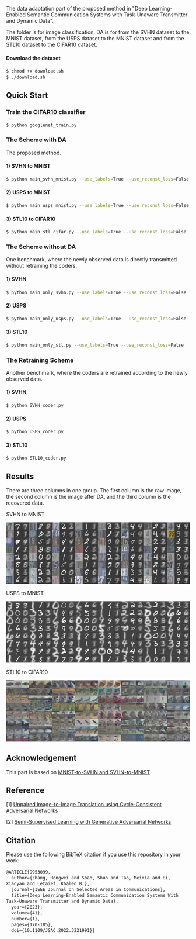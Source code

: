 The data adaptation part of the proposed method in "Deep Learning-Enabled Semantic Communication Systems with Task-Unaware Transmitter and Dynamic Data".

The folder is for image classification, DA is for from the SVHN dataset to the MNIST dataset, from the USPS dataset to the MNIST dataset and from the STL10 dataset to the CIFAR10 dataset.

#### Download the dataset
```bash
$ chmod +x download.sh
$ ./download.sh
```


## Quick Start
### Train the CIFAR10 classifier
```bash
$ python googlenet_train.py
```

### The Scheme with DA
The proposed method.
#### 1) SVHN to MNIST
```bash
$ python main_svhn_mnist.py --use_labels=True --use_reconst_loss=False
```

#### 2) USPS to MNIST
```bash
$ python main_usps_mnist.py --use_labels=True --use_reconst_loss=False
```

#### 3) STL10 to CIFAR10
```bash
$ python main_stl_cifar.py --use_labels=True --use_reconst_loss=False
```

### The Scheme without DA
One benchmark, where the newly observed data is directly transmitted without retraining the coders.
#### 1) SVHN
```bash
$ python main_only_svhn.py --use_labels=True --use_reconst_loss=False
```

#### 2) USPS
```bash
$ python main_only_usps.py --use_labels=True --use_reconst_loss=False
```

#### 3) STL10
```bash
$ python main_only_stl.py --use_labels=True --use_reconst_loss=False
```

### The Retraining Scheme
Another benchmark, where the coders are retrained according to the newly observed data.
#### 1) SVHN
```bash
$ python SVHN_coder.py
```

#### 2) USPS
```bash
$ python USPS_coder.py
```

#### 3) STL10
```bash
$ python STL10_coder.py
```

## Results
There are three columns in one group. The first column is the raw image, the second column is the image after DA, and the third column is the recovered data.

SVHN to MNIST

![](./results_show/sample-svhn-mnist-raw.png)  

USPS to MNIST

![](./results_show/sample-usps-mnist-raw.png)  

STL10 to CIFAR10

![](./results_show/sample-stl-cifar-raw.png)  


## Acknowledgement
This part is based on [MNIST-to-SVHN and SVHN-to-MNIST](https://github.com/yunjey/mnist-svhn-transfer).

## Reference

[1] [Unpaired Image-to-Image Translation using Cycle-Consistent Adversarial Networks](https://arxiv.org/pdf/1703.10593.pdf)

[2] [Semi-Supervised Learning with Generative Adversarial Networks](https://arxiv.org/abs/1606.01583)


## Citation

Please use the following BibTeX citation if you use this repository in your work:

```
@ARTICLE{9953099,
  author={Zhang, Hongwei and Shao, Shuo and Tao, Meixia and Bi, Xiaoyan and Letaief, Khaled B.},
  journal={IEEE Journal on Selected Areas in Communications}, 
  title={Deep Learning-Enabled Semantic Communication Systems With Task-Unaware Transmitter and Dynamic Data}, 
  year={2023},
  volume={41},
  number={1},
  pages={170-185},
  doi={10.1109/JSAC.2022.3221991}}
```


